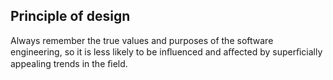 ## Principle of design
Always remember the true values and purposes of the software engineering, so it is less likely to be inﬂuenced and aﬀected by superﬁcially appealing trends in the ﬁeld.
